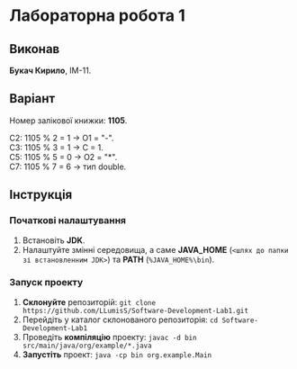 # Лабораторна робота 1
## Виконав
**Букач Кирило**, ІМ-11.
## Варіант
Номер залікової книжки: **1105**.  
  
С2: 1105 % 2 = 1 -> О1 = "-".  
С3: 1105 % 3 = 1 -> С = 1.  
С5: 1105 % 5 = 0 -> О2 = "*".  
С7: 1105 % 7 = 6 -> тип double.  
## Інструкція
### Початкові налаштування
1. Встановіть **JDK**.
2. Налаштуйте змінні середовища, а саме **JAVA_HOME** (`<шлях до папки зі встановленним JDK>`) та **PATH** (`%JAVA_HOME%\bin`).
### Запуск проекту
1. **Склонуйте** репозиторій: `git clone https://github.com/LLumisS/Software-Development-Lab1.git`
2. Перейдіть у каталог склонованого репозиторія: `cd Software-Development-Lab1`
3. Проведіть **компіляцію** проекту: `javac -d bin src/main/java/org/example/*.java`
4. **Запустіть** проект: `java -cp bin org.example.Main`
